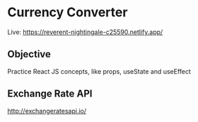 # Currency Converter

Live: https://reverent-nightingale-c25590.netlify.app/

## Objective

Practice React JS concepts, like props, useState and useEffect

## Exchange Rate API

http://exchangeratesapi.io/

